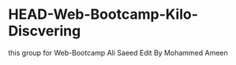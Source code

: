 # HEAD-Web-Bootcamp-Kilo-Discvering
this group for Web-Bootcamp 
Ali Saeed
Edit By Mohammed Ameen 

